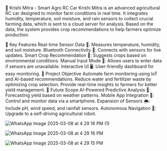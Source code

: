 🚜 Krishi Mitra - Smart Agro RC Car
Krishi Mitra is an advanced agricultural RC car designed to monitor farm conditions in real time. It integrates humidity, temperature, soil moisture, and rain sensors to collect crucial farming data, which is sent to a cloud server for analysis. Based on the data, the system provides crop recommendations to help farmers optimize production.

🌟 Key Features
Real-time Sensor Data 📡: Measures temperature, humidity, and soil moisture.
Bluetooth Connectivity 📶: Connects with sensors for live updates.
Smart Crop Recommendation 🌱: Suggests crops based on environmental conditions.
Manual Input Mode 📝: Allows users to enter data if sensors are unavailable.
Interactive UI 🖥️: User-friendly dashboard for easy monitoring.
🎯 Project Objective
Automate farm monitoring using IoT and AI-based recommendations.
Reduce water and fertilizer waste by optimizing crop selection.
Provide real-time insights to farmers for better yield management.
🔮 Future Scope
AI-Powered Predictive Analysis 🤖: Forecasting yield based on weather patterns.
Mobile App Integration 📱: Control and monitor data via a smartphone.
Expansion of Sensors 🌦️: Include pH, wind speed, and rainfall sensors.
Autonomous Navigation 🚜: Upgrade to a self-driving agricultural robot.

![WhatsApp Image 2025-03-08 at 4 29 16 PM (1)](https://github.com/user-attachments/assets/192fcb88-c888-455e-8baa-24d7a2658d67)

![WhatsApp Image 2025-03-08 at 4 29 16 PM](https://github.com/user-attachments/assets/b3d03ebb-6392-4a67-81d4-d823c36bc7e1)


![WhatsApp Image 2025-03-08 at 4 29 15 PM](https://github.com/user-attachments/assets/9263993d-0658-42e7-b2d0-32b1a707857f)



